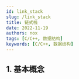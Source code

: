 ```yaml
---
id: link_stack
slug: /link_stack
title: 链式栈
date: 2022-11-19
authors: nox
tags: [C/C++, 数据结构]
keywords: [C/C++, 数据结构]
---
```


<!-- truncate -->

## 1. 基本概念













